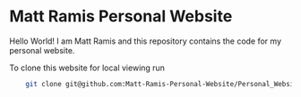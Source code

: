 # Matt Ramis Personal Website

Hello World! I am Matt Ramis and this repository contains the code for my personal website.

To clone this website for local viewing run

```bash
    git clone git@github.com:Matt-Ramis-Personal-Website/Personal_Website.git
```
